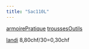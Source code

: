 ```yaml
---
title: "Sac110L"
---
```


[armoirePratique](notes/zones/armoirePratique.md) [troussesOutils](notes/zones/troussesOutils.md)

[landi](notes/utilisateurs/fournisseurs/landi.md) 8,80chf/30=0,30chf 